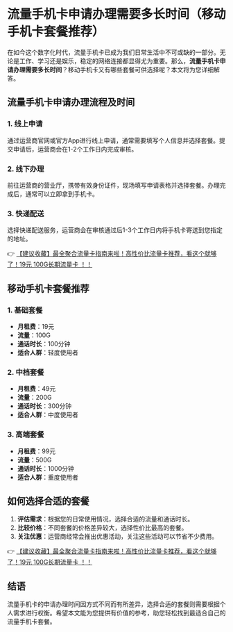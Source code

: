# 流量手机卡申请办理需要多长时间（移动手机卡套餐推荐）

在如今这个数字化时代，流量手机卡已成为我们日常生活中不可或缺的一部分。无论是工作、学习还是娱乐，稳定的网络连接都显得尤为重要。那么，**流量手机卡申请办理需要多长时间**？移动手机卡又有哪些套餐可供选择呢？本文将为您详细解答。

## 流量手机卡申请办理流程及时间

### 1. 线上申请
通过运营商官网或官方App进行线上申请，通常需要填写个人信息并选择套餐。提交申请后，运营商会在1-2个工作日内完成审核。

### 2. 线下办理
前往运营商的营业厅，携带有效身份证件，现场填写申请表格并选择套餐。办理完成后，通常可以立即拿到手机卡。

### 3. 快递配送
选择快递配送服务，运营商会在审核通过后1-3个工作日内将手机卡寄送到您指定的地址。

👉 [【建议收藏】最全聚合流量卡指南来啦！高性价比流量卡推荐，看这个就够了！19元 100G长期流量卡 ！！](https://bit.ly/Liuliangka)

## 移动手机卡套餐推荐

### 1. 基础套餐
- **月租费**：19元
- **流量**：100G
- **通话时长**：100分钟
- **适合人群**：轻度使用者

### 2. 中档套餐
- **月租费**：49元
- **流量**：200G
- **通话时长**：300分钟
- **适合人群**：中度使用者

### 3. 高端套餐
- **月租费**：99元
- **流量**：500G
- **通话时长**：1000分钟
- **适合人群**：重度使用者

## 如何选择合适的套餐

1. **评估需求**：根据您的日常使用情况，选择合适的流量和通话时长。
2. **比较价格**：不同套餐的价格差异较大，选择性价比最高的套餐。
3. **关注优惠**：运营商经常会推出优惠活动，关注这些活动可以节省不少费用。

👉 [【建议收藏】最全聚合流量卡指南来啦！高性价比流量卡推荐，看这个就够了！19元 100G长期流量卡 ！！](https://bit.ly/Liuliangka)

## 结语

流量手机卡的申请办理时间因方式不同而有所差异，选择合适的套餐则需要根据个人需求进行权衡。希望本文能为您提供有价值的参考，助您轻松找到最适合自己的流量手机卡套餐。
